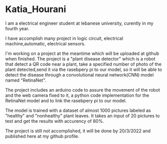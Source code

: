 # Katia_Hourani
I am a electrical engineer student at lebanese university, curently in my fourth year.

I have accomplish many project in logic circuit, electrical machine,automatic, electrical sensors.

I'm working on a project at the meantime which will be uploaded at github when finished.
The project is a "plant disease detector" which is a robot that detect a QR code near a plant, take a specified number of photo of the plant detected,send it via the rasebpery pi to our model, so it will be able to detect the disease through a convolutional neural network(CNN) model named "RetinaNet".

The project includes an arduino code to assure the movement of the robot and the web camera fixed to it, a python code implementation for the RetinaNet model and to link the rasebpery pi to our model.

The model is trained with a dataset of almost 1000 pictures labeled as "healthy" and "nonhealthy" plant leaves. It takes an input of 20 pictures to test and get the results with accurency of 80%.

The project is still not accomplished, it will be done by 20/3/2022 and published here at my github profile.

